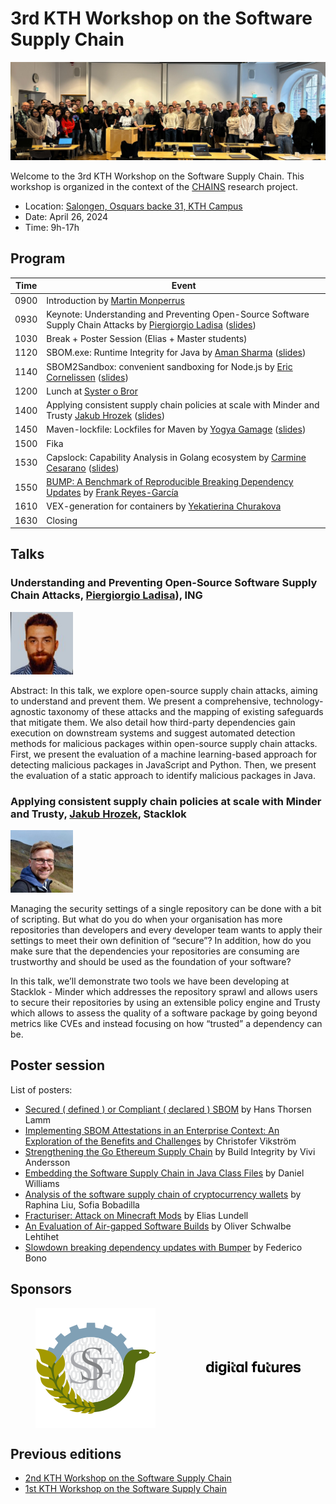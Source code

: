 <meta name="og:description" content="KTH hosts the 3rd CHAINS workshop where we have conversations about super cool research on software supply chain security and reliability. Check out our link to know more!">
<meta property="og:url" content="https://chains.proj.kth.se/software-supply-chain-workshop-3">
<meta property="og:image" content="https://avatars.githubusercontent.com/u/104410944?s=200&v=4">

# 3rd KTH Workshop on the Software Supply Chain
<p align="center">
    <img src="workshop_3_assets/website-group-picture.jpeg" alt="workshop cover image" width="1000px" />
</p>

Welcome to the 3rd KTH Workshop on the Software Supply Chain.
This workshop is organized in the context of the [CHAINS](https://chains.proj.kth.se/) research project.


* Location: [Salongen, Osquars backe 31, KTH Campus](https://www.kth.se/places/room/id/2ce773d5-3190-4588-8618-27ea2822000b)
* Date: April 26, 2024
* Time: 9h-17h

## Program

| Time | Event |
|------|-------|
| 0900 | Introduction by [Martin Monperrus](https://www.monperrus.net/martin/) |
| 0930 | Keynote: Understanding and Preventing Open-Source Software Supply Chain Attacks by [Piergiorgio Ladisa](https://scholar.google.com/citations?hl=it&user=LMHpRBkAAAAJ) ([slides](workshop_3_assets/slides/Keynote:%20Understanding%20and%20Preventing%20Open-Source%20Software%20Supply%20Chain%20Attacks.pdf)) |
| 1030 | Break + Poster Session (Elias + Master students) |
| 1120 | SBOM.exe: Runtime Integrity for Java by [Aman Sharma](https://algomaster99.github.io/) ([slides](https://algomaster99.github.io/talks/3rd-chains-workshop/slides.pdf)) |
| 1140 | SBOM2Sandbox: convenient sandboxing for Node.js by [Eric Cornelissen](https://ericcornelissen.dev/) ([slides](workshop_3_assets/slides/sbom2sandbox.pdf)) |
| 1200 | Lunch at [Syster o Bror](https://systerobror.se/) |
| 1400 | Applying consistent supply chain policies at scale with Minder and Trusty [Jakub Hrozek](https://www.linkedin.com/in/jhrozek/?originalSubdomain=se) ([slides](workshop_3_assets/slides/Supply%20Chain%20Security%20at%20Stacklok.pdf)) |
| 1450 | Maven-lockfile: Lockfiles for Maven by [Yogya Gamage](https://www.kth.se/profile/yogya) ([slides](workshop_3_assets/slides/Maven-lockfile.pdf))|
| 1500 | Fika |
| 1530 | Capslock: Capability Analysis in Golang ecosystem by [Carmine Cesarano](https://carminecesarano.github.io/) ([slides](workshop_3_assets/slides/Capslock:%20Capability%20Analysis%20in%20Golang%20ecosystem.pdf)) |
| 1550 | [BUMP: A Benchmark of Reproducible Breaking Dependency Updates](https://arxiv.org/abs/2401.09906) by [Frank Reyes-García](https://www.kth.se/profile/frankrg) |
| 1610 | VEX-generation for containers by [Yekatierina Churakova](https://www.kth.se/profile/yekchu?l=en) |
| 1630 | Closing |

## Talks

### Understanding and Preventing Open-Source Software Supply Chain Attacks, [Piergiorgio Ladisa](https://scholar.google.com/citations?hl=it&user=LMHpRBkAAAAJ)), ING

<img src="workshop_3_assets/piergiorgio_ladisa.jpeg" alt="Piergiorgio Ladisa" width=100px />

Abstract: In this talk, we explore open-source supply chain attacks, aiming to understand and prevent them. We present a comprehensive, technology-agnostic taxonomy of these attacks and the mapping of existing safeguards that mitigate them. We also detail how third-party dependencies gain execution on downstream systems and suggest automated detection methods for malicious packages within open-source supply chain attacks. First, we present the evaluation of a machine learning-based approach for detecting malicious packages in JavaScript and Python. Then, we present the evaluation of a static approach to identify malicious packages in Java.

### Applying consistent supply chain policies at scale with Minder and Trusty, [Jakub Hrozek](https://www.linkedin.com/in/jhrozek/?originalSubdomain=se), Stacklok

<img src="workshop_3_assets/jakub_hrozek.jpeg" alt="Jakub Hrozek" width=100px />

Managing the security settings of a single repository can be done with a bit of scripting. But what do you do when your organisation has more repositories than developers and every developer team wants to apply their settings to meet their own definition of “secure”? In addition, how do you make sure that the dependencies your repositories are consuming are trustworthy and should be used as the foundation of your software?

In this talk, we’ll demonstrate two tools we have been developing at Stacklok - Minder which addresses the repository sprawl and allows users to secure their repositories by using an extensible policy engine and Trusty which allows to assess the quality of a software package by going beyond metrics like CVEs and instead focusing on how “trusted” a dependency can be.

## Poster session

List of posters:
* [Secured ( defined ) or Compliant ( declared ) SBOM](workshop_3_assets/posters/Secured%20(%20defined%20)%20or%20Compliant%20(%20declared%20)%20SBOM.pdf) by Hans Thorsen Lamm
* [Implementing SBOM Attestations in an Enterprise Context: An Exploration of the Benefits and Challenges](workshop_3_assets/posters/Implementing%20SBOM%20Attestations%20in%20an%20Enterprise%20Context:%20An%20Exploration%20of%20the%20Benefits%20and%20Challenges.pdf) by Christofer Vikström
* [Strengthening the Go Ethereum Supply Chain](workshop_3_assets/posters/Strengthening%20the%20Go%20Ethereum%20Supply%20Chain%20by%20Build%20Integrity.pdf) by Build Integrity by Vivi Andersson
* [Embedding the Software Supply Chain in Java Class Files](workshop_3_assets/posters/Embedding%20the%20Software%20Supply%20Chain%20in%20Java%20Class%20Files.pdf) by Daniel Williams
* [Analysis of the software supply chain of cryptocurrency wallets](workshop_3_assets/posters/Analysis%20of%20the%20software%20supply%20chain%20of%20cryptocurrency%20wallets.pdf) by Raphina Liu, Sofia Bobadilla
* [Fracturiser: Attack on Minecraft Mods](workshop_3_assets/posters/Fracturiser:%20Attack%20on%20Minecraft%20Mods.pdf) by Elias Lundell
* [An Evaluation of Air-gapped Software Builds](workshop_3_assets/posters/An%20Evaluation%20of%20Air-gapped%20Software%20Builds.pdf) by Oliver Schwalbe Lehtihet
* [Slowdown breaking dependency updates with Bumper](workshop_3_assets/posters/Slowdown%20breaking%20dependency%20updates%20with%20Bumper.pdf) by Federico Bono

## Sponsors

<div style="display: flex; justify-content: center;">
<img src="workshop_3_assets/ssf_logo.svg" alt="Imagen 2" style="width: 200; margin: auto;"/>
  <img src="workshop_3_assets/df_logo.png" alt="Imagen 1" style="max-width: 30%; margin: auto;"/> 
</div>

## Previous editions

- [2nd KTH Workshop on the Software Supply Chain](/software-supply-chain-workshop-2.md)
- [1st KTH Workshop on the Software Supply Chain](/software-suppply-chain-workshop-1.md)
